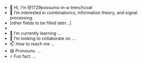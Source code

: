 - 👋 Hi, I’m @1729possums-in-a-trenchcoat
- 👀 I’m interested in combinatorics, information theory, and signal processing.
- [other fields to be filled later...]
- 
- 🌱 I’m currently learning ...
- 💞️ I’m looking to collaborate on ...
- 📫 How to reach me ...
- 😄 Pronouns: ...
- ⚡ Fun fact: ...

<!---
1729possums-in-a-trenchcoat/1729possums-in-a-trenchcoat is a ✨ special ✨ repository because its `README.md` (this file) appears on your GitHub profile.
You can click the Preview link to take a look at your changes.
--->
